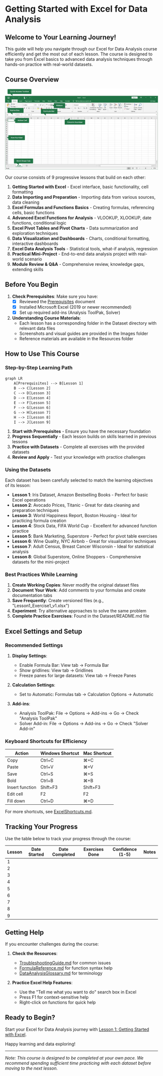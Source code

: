 # Getting Started with Excel for Data Analysis

## Welcome to Your Learning Journey!

This guide will help you navigate through our Excel for Data Analysis course efficiently and get the most out of each lesson. The course is designed to take you from Excel basics to advanced data analysis techniques through hands-on practice with real-world datasets.

## Course Overview

![Excel for Data Analysis Journey](Images/Lesson1/excel_interface.png)

Our course consists of 9 progressive lessons that build on each other:

1. **Getting Started with Excel** - Excel interface, basic functionality, cell formatting
2. **Data Importing and Preparation** - Importing data from various sources, data cleaning
3. **Excel Formulas and Functions Basics** - Creating formulas, referencing cells, basic functions
4. **Advanced Excel Functions for Analysis** - VLOOKUP, XLOOKUP, date functions, conditional logic
5. **Excel Pivot Tables and Pivot Charts** - Data summarization and exploration techniques
6. **Data Visualization and Dashboards** - Charts, conditional formatting, interactive dashboards
7. **Excel Data Analysis Tools** - Statistical tools, what-if analysis, regression
8. **Practical Mini-Project** - End-to-end data analysis project with real-world scenario
9. **Module Review & Q&A** - Comprehensive review, knowledge gaps, extending skills

## Before You Begin

1. **Check Prerequisites**: Make sure you have:
   - [x] Reviewed the [Prerequisites](Prerequisites.md) document
   - [x] Installed Microsoft Excel (2019 or newer recommended)
   - [x] Set up required add-ins (Analysis ToolPak, Solver)

2. **Understanding Course Materials**:
   - Each lesson has a corresponding folder in the Dataset directory with relevant data files
   - Screenshots and visual guides are provided in the Images folder
   - Reference materials are available in the Resources folder

## How to Use This Course

### Step-by-Step Learning Path

```mermaid
graph LR
    A[Prerequisites] --> B[Lesson 1]
    B --> C[Lesson 2]
    C --> D[Lesson 3]
    D --> E[Lesson 4]
    E --> F[Lesson 5]
    F --> G[Lesson 6]
    G --> H[Lesson 7]
    H --> I[Lesson 8]
    I --> J[Lesson 9]
```

1. **Start with Prerequisites** - Ensure you have the necessary foundation
2. **Progress Sequentially** - Each lesson builds on skills learned in previous lessons
3. **Practice with Datasets** - Complete all exercises with the provided datasets
4. **Review and Apply** - Test your knowledge with practice challenges

### Using the Datasets

Each dataset has been carefully selected to match the learning objectives of its lesson:

- **Lesson 1**: Iris Dataset, Amazon Bestselling Books - Perfect for basic Excel operations
- **Lesson 2**: Avocado Prices, Titanic - Great for data cleaning and preparation techniques
- **Lesson 3**: World Happiness Report, Boston Housing - Ideal for practicing formula creation
- **Lesson 4**: Stock Data, FIFA World Cup - Excellent for advanced function practice
- **Lesson 5**: Bank Marketing, Superstore - Perfect for pivot table exercises
- **Lesson 6**: Wine Quality, NYC Airbnb - Great for visualization techniques
- **Lesson 7**: Adult Census, Breast Cancer Wisconsin - Ideal for statistical analysis
- **Lesson 8**: Global Superstore, Online Shoppers - Comprehensive datasets for the mini-project

### Best Practices While Learning

1. **Create Working Copies**: Never modify the original dataset files
2. **Document Your Work**: Add comments to your formulas and create documentation tabs
3. **Save Frequently**: Create versioned files (e.g., "Lesson1_Exercise1_v1.xlsx")
4. **Experiment**: Try alternative approaches to solve the same problem
5. **Complete Practice Exercises**: Found in the Dataset/README.md file

## Excel Settings and Setup

### Recommended Settings

1. **Display Settings**:
   - Enable Formula Bar: View tab → Formula Bar
   - Show gridlines: View tab → Gridlines
   - Freeze panes for large datasets: View tab → Freeze Panes

2. **Calculation Settings**:
   - Set to Automatic: Formulas tab → Calculation Options → Automatic

3. **Add-ins**:
   - Analysis ToolPak: File → Options → Add-ins → Go → Check "Analysis ToolPak"
   - Solver Add-in: File → Options → Add-ins → Go → Check "Solver Add-in"

### Keyboard Shortcuts for Efficiency

| Action | Windows Shortcut | Mac Shortcut |
|--------|-----------------|-------------|
| Copy | Ctrl+C | ⌘+C |
| Paste | Ctrl+V | ⌘+V |
| Save | Ctrl+S | ⌘+S |
| Bold | Ctrl+B | ⌘+B |
| Insert function | Shift+F3 | Shift+F3 |
| Edit cell | F2 | F2 |
| Fill down | Ctrl+D | ⌘+D |

For more shortcuts, see [ExcelShortcuts.md](Resources/ExcelShortcuts.md).

## Tracking Your Progress

Use the table below to track your progress through the course:

| Lesson | Date Started | Date Completed | Exercises Done | Confidence (1-5) | Notes |
|--------|--------------|----------------|---------------|--------------------|-------|
| 1      |              |                |               |                    |       |
| 2      |              |                |               |                    |       |
| 3      |              |                |               |                    |       |
| 4      |              |                |               |                    |       |
| 5      |              |                |               |                    |       |
| 6      |              |                |               |                    |       |
| 7      |              |                |               |                    |       |
| 8      |              |                |               |                    |       |
| 9      |              |                |               |                    |       |

## Getting Help

If you encounter challenges during the course:

1. **Check the Resources**:
   - [TroubleshootingGuide.md](Resources/TroubleshootingGuide.md) for common issues
   - [FormulaReference.md](Resources/FormulaReference.md) for function syntax help
   - [DataAnalysisGlossary.md](Resources/DataAnalysisGlossary.md) for terminology

2. **Practice Excel Help Features**:
   - Use the "Tell me what you want to do" search box in Excel
   - Press F1 for context-sensitive help
   - Right-click on functions for quick help

## Ready to Begin?

Start your Excel for Data Analysis journey with [Lesson 1: Getting Started with Excel](Lesson1.md).

Happy learning and data exploring!

---

*Note: This course is designed to be completed at your own pace. We recommend spending sufficient time practicing with each dataset before moving to the next lesson.*
